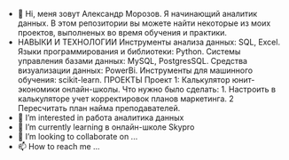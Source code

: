 - 👋 Hi, меня зовут Александр Морозов. Я начинающий аналитик данных. В этом репозитории вы можете найти некоторые из моих проектов, выполненых во время обучения и практики.
- НАВЫКИ И ТЕХНОЛОГИИ Инструменты анализа данных: SQL, Excel. Языки программирования и библиотеки: Python. Системы управления базами данных: MySQL, PostgresSQL. Средства визуализации данных: PowerBi. Инструменты для машинного обучения: scikit-learn. ПРОЕКТЫ Проект 1: Калькулятор юнит-экономики онлайн-школы. Что нужно было сделать: 1. Настроить в калькуляторе учет корректировок планов маркетинга. 2 Пересчитать план найма преподавателей.
- 👀 I’m interested in работа аналитика данных
- 🌱 I’m currently learning в онлайн-школе Skypro
- 💞️ I’m looking to collaborate on ...
- 📫 How to reach me ...

<!---
AlexNM7/AlexNM7 is a ✨ special ✨ repository because its `README.md` (this file) appears on your GitHub profile.
You can click the Preview link to take a look at your changes.
--->
